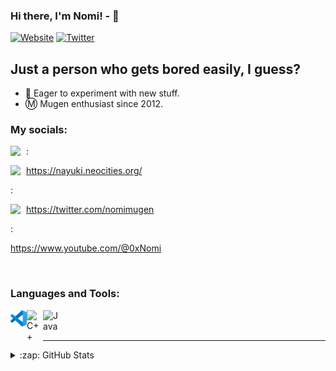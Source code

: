 ### Hi there, I'm Nomi! - 👋 

[![Website](https://img.shields.io/badge/My%20website-37.1k-red?style=for-the-badge&logo=internetexplorer&url=https%3A%2F%2Fhttps://nayuki.neocities.org)](https://nayuki.neocities.org/)
[![Twitter](https://img.shields.io/badge/Twitter-593-white?style=for-the-badge&logo=twitter)](https://twitter.com/nomimugen)

## Just a person who gets bored easily, I guess?

- 🎀 Eager to experiment with new stuff.
- Ⓜ️ Mugen enthusiast since 2012.

### My socials:

<img align="left" width="25px" src="https://icons.veryicon.com/png/o/miscellaneous/base-icon-library-1/internet-54.png"></img><p>: </p> https://nayuki.neocities.org/
<img align="left" width="25px" src="https://github.com/user-attachments/assets/36ab84b4-f9a1-4b2c-ae49-d00a9ac40443"></img><p>: </p> https://twitter.com/nomimugen
<img align="left" width="25px" src="https://upload.wikimedia.org/wikipedia/commons/e/ef/Youtube_logo.png"></img><p>: </p> https://www.youtube.com/@0xNomi

<br>

### Languages and Tools:

<img align="left" alt="Visual Studio Code" width="26px" src="https://raw.githubusercontent.com/github/explore/80688e429a7d4ef2fca1e82350fe8e3517d3494d/topics/visual-studio-code/visual-studio-code.png" />
<img align="left" alt="C++" width="26px" src="https://upload.wikimedia.org/wikipedia/commons/thumb/1/18/ISO_C%2B%2B_Logo.svg/1200px-ISO_C%2B%2B_Logo.svg.png" />
<img align="left" alt="Java" width="26px" src="https://freepikpsd.com/file/2019/10/java-logo-transparent-png-5-Transparent-Images.png" />

<br>
<br>

---

<details>
  <summary>:zap: GitHub Stats</summary>

  ![Nomi's GitHub stats](https://github-readme-stats.vercel.app/api?username=nomeeh)

</details>
